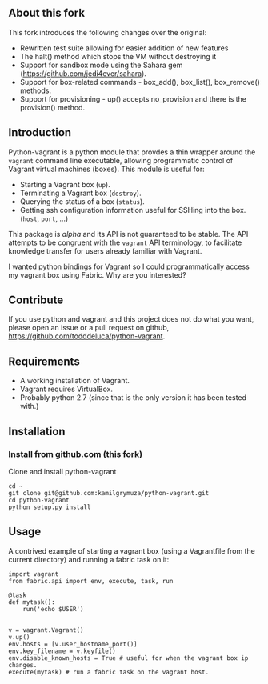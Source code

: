 
## About this fork

This fork introduces the following changes over the original:

- Rewritten test suite allowing for easier addition of new features
- The halt() method which stops the VM without destroying it
- Support for sandbox mode using the Sahara gem 
  (https://github.com/jedi4ever/sahara).
- Support for box-related commands - box_add(), box_list(), box_remove() methods. 
- Support for provisioning - up() accepts no_provision and there is the provision()
  method.

## Introduction

Python-vagrant is a python module that provdes a thin wrapper around the
`vagrant` command line executable, allowing programmatic control of Vagrant
virtual machines (boxes).  This module is useful for:

- Starting a Vagrant box (`up`).
- Terminating a Vagrant box (`destroy`).
- Querying the status of a box (`status`).
- Getting ssh configuration information useful for SSHing into the box. (`host`, `port`, ...)

This package is _alpha_ and its API is not guaranteed to be stable.  The API
attempts to be congruent with the `vagrant` API terminology, to facilitate
knowledge transfer for users already familiar with Vagrant.

I wanted python bindings for Vagrant so I could programmatically access my
vagrant box using Fabric.  Why are you interested?


## Contribute

If you use python and vagrant and this project does not do what you want,
please open an issue or a pull request on github,
https://github.com/todddeluca/python-vagrant.


## Requirements

- A working installation of Vagrant.
- Vagrant requires VirtualBox.
- Probably python 2.7 (since that is the only version it has been tested with.)


## Installation

### Install from github.com (this fork)

Clone and install python-vagrant

    cd ~
    git clone git@github.com:kamilgrymuza/python-vagrant.git
    cd python-vagrant
    python setup.py install


## Usage

A contrived example of starting a vagrant box (using a Vagrantfile from the
current directory) and running a fabric task on it:

    import vagrant
    from fabric.api import env, execute, task, run

    @task
    def mytask():
        run('echo $USER')


    v = vagrant.Vagrant()
    v.up()
    env.hosts = [v.user_hostname_port()]
    env.key_filename = v.keyfile()
    env.disable_known_hosts = True # useful for when the vagrant box ip changes.
    execute(mytask) # run a fabric task on the vagrant host.
